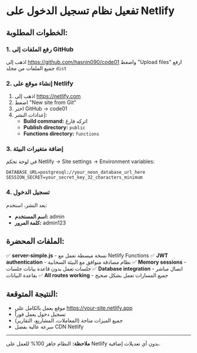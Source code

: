 # تفعيل نظام تسجيل الدخول على Netlify

## الخطوات المطلوبة:

### 1. رفع الملفات إلى GitHub
اذهب إلى https://github.com/hasnin090/code01 واضغط "Upload files"
ارفع جميع الملفات من مجلد `dist`

### 2. إنشاء موقع على Netlify
1. اذهب إلى https://netlify.com
2. اضغط "New site from Git"
3. اختر GitHub → code01
4. إعدادات النشر:
   - **Build command:** اتركه فارغ
   - **Publish directory:** `public`
   - **Functions directory:** `functions`

### 3. إضافة متغيرات البيئة
في لوحة تحكم Netlify → Site settings → Environment variables:

```
DATABASE_URL=postgresql://your_neon_database_url_here
SESSION_SECRET=your_secret_key_32_characters_minimum
```

### 4. تسجيل الدخول
بعد النشر، استخدم:
- **اسم المستخدم:** admin
- **كلمة المرور:** admin123

## الملفات المحضرة:

✅ **server-simple.js** - نسخة مبسطة تعمل مع Netlify Functions
✅ **JWT authentication** - نظام مصادقة متوافق مع البيئة السحابية
✅ **Memory sessions** - جلسات تعمل بدون قاعدة بيانات جلسات
✅ **Database integration** - اتصال مباشر بقاعدة البيانات
✅ **All routes working** - جميع المسارات تعمل بشكل صحيح

## النتيجة المتوقعة:
- موقع يعمل بالكامل على https://your-site.netlify.app
- تسجيل دخول يعمل فوراً
- جميع الميزات متاحة (المعاملات، المشاريع، التقارير)
- سرعة عالية بفضل CDN Netlify

---
**ملاحظة:** النظام جاهز 100% للعمل على Netlify بدون أي تعديلات إضافية.